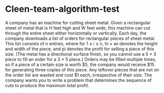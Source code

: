 # Cleen-team-algorithm-test
A company has an machine for cutting sheet metal. Given a rectangular sheet of metal that is H feet high and W feet wide, this machine can cut through the entire sheet either horizontally or vertically. Each day, the company downloads a list of orders for rectangular pieces of sheet metal. This list consists of n entries, where for 1 ≤ i ≤ n, hi × wi denotes the height and width of the piece, and pi denotes the profit for selling a piece of this size. (The metal has a directional surface finish, so you cannot use a 5 × 3 piece to fill an order for a 3 × 5 piece.) Orders may be filled multiple times, so if a piece of a certain size is worth $5, the company would receive $15 for generating three copies of this piece. Any leftover pieces that are not on the order list are wasted and cost $1 each, irrespective of their size. The company wants you to write a problem that determines the sequence of cuts to produce the maximum total profit.
